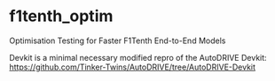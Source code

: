 # f1tenth_optim
Optimisation Testing for Faster F1Tenth End-to-End Models


Devkit is a minimal necessary modified repro of the AutoDRIVE Devkit: https://github.com/Tinker-Twins/AutoDRIVE/tree/AutoDRIVE-Devkit
